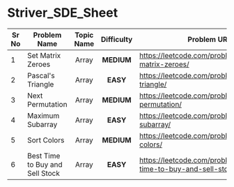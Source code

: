 # Striver_SDE_Sheet

| Sr No | Problem Name                    | Topic Name | Difficulty | Problem URL                              |
| ----- | ------------------------------- | :--------: | :--------: | ---------------------------------------- |
| 1     | Set Matrix Zeroes               |   Array    | **MEDIUM** | https://leetcode.com/problems/set-matrix-zeroes/ |
| 2     | Pascal's Triangle               |   Array    |  **EASY**  | https://leetcode.com/problems/pascals-triangle/ |
| 3     | Next Permutation                |   Array    | **MEDIUM** | https://leetcode.com/problems/next-permutation/ |
| 4     | Maximum Subarray                |   Array    |  **EASY**  | https://leetcode.com/problems/maximum-subarray/ |
| 5     | Sort Colors                     |   Array    | **MEDIUM** | https://leetcode.com/problems/sort-colors/ |
| 6     | Best Time to Buy and Sell Stock |   Array    |  **EASY**  | https://leetcode.com/problems/best-time-to-buy-and-sell-stock/ |

